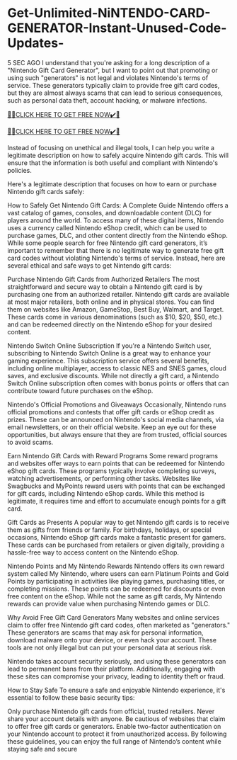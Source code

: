 # Get-Unlimited-NiNTENDO-CARD-GENERATOR-Instant-Unused-Code-Updates-
5 SEC AGO I understand that you're asking for a long description of a "Nintendo Gift Card Generator", but I want to point out that promoting or using such "generators" is not legal and violates Nintendo's terms of service. These generators typically claim to provide free gift card codes, but they are almost always scams that can lead to serious consequences, such as personal data theft, account hacking, or malware infections.

[🎁🎁CLICK HERE TO GET FREE NOW✔️🎁](https://www.aeroned.com/getmedia/99a7fc84-0d1d-4b1c-b80f-7077afdf1dde/allgiftra.html.aspx)

[🎁🎁CLICK HERE TO GET FREE NOW✔️🎁](https://www.aeroned.com/getmedia/99a7fc84-0d1d-4b1c-b80f-7077afdf1dde/allgiftra.html.aspx)

Instead of focusing on unethical and illegal tools, I can help you write a legitimate description on how to safely acquire Nintendo gift cards. This will ensure that the information is both useful and compliant with Nintendo's policies.

Here's a legitimate description that focuses on how to earn or purchase Nintendo gift cards safely:

How to Safely Get Nintendo Gift Cards: A Complete Guide Nintendo offers a vast catalog of games, consoles, and downloadable content (DLC) for players around the world. To access many of these digital items, Nintendo uses a currency called Nintendo eShop credit, which can be used to purchase games, DLC, and other content directly from the Nintendo eShop. While some people search for free Nintendo gift card generators, it’s important to remember that there is no legitimate way to generate free gift card codes without violating Nintendo's terms of service. Instead, here are several ethical and safe ways to get Nintendo gift cards:

Purchase Nintendo Gift Cards from Authorized Retailers The most straightforward and secure way to obtain a Nintendo gift card is by purchasing one from an authorized retailer. Nintendo gift cards are available at most major retailers, both online and in physical stores. You can find them on websites like Amazon, GameStop, Best Buy, Walmart, and Target. These cards come in various denominations (such as $10, $20, $50, etc.) and can be redeemed directly on the Nintendo eShop for your desired content.

Nintendo Switch Online Subscription If you're a Nintendo Switch user, subscribing to Nintendo Switch Online is a great way to enhance your gaming experience. This subscription service offers several benefits, including online multiplayer, access to classic NES and SNES games, cloud saves, and exclusive discounts. While not directly a gift card, a Nintendo Switch Online subscription often comes with bonus points or offers that can contribute toward future purchases on the eShop.

Nintendo's Official Promotions and Giveaways Occasionally, Nintendo runs official promotions and contests that offer gift cards or eShop credit as prizes. These can be announced on Nintendo's social media channels, via email newsletters, or on their official website. Keep an eye out for these opportunities, but always ensure that they are from trusted, official sources to avoid scams.

Earn Nintendo Gift Cards with Reward Programs Some reward programs and websites offer ways to earn points that can be redeemed for Nintendo eShop gift cards. These programs typically involve completing surveys, watching advertisements, or performing other tasks. Websites like Swagbucks and MyPoints reward users with points that can be exchanged for gift cards, including Nintendo eShop cards. While this method is legitimate, it requires time and effort to accumulate enough points for a gift card.

Gift Cards as Presents A popular way to get Nintendo gift cards is to receive them as gifts from friends or family. For birthdays, holidays, or special occasions, Nintendo eShop gift cards make a fantastic present for gamers. These cards can be purchased from retailers or given digitally, providing a hassle-free way to access content on the Nintendo eShop.

Nintendo Points and My Nintendo Rewards Nintendo offers its own reward system called My Nintendo, where users can earn Platinum Points and Gold Points by participating in activities like playing games, purchasing titles, or completing missions. These points can be redeemed for discounts or even free content on the eShop. While not the same as gift cards, My Nintendo rewards can provide value when purchasing Nintendo games or DLC.

Why Avoid Free Gift Card Generators Many websites and online services claim to offer free Nintendo gift card codes, often marketed as "generators." These generators are scams that may ask for personal information, download malware onto your device, or even hack your account. These tools are not only illegal but can put your personal data at serious risk.

Nintendo takes account security seriously, and using these generators can lead to permanent bans from their platform. Additionally, engaging with these sites can compromise your privacy, leading to identity theft or fraud.

How to Stay Safe To ensure a safe and enjoyable Nintendo experience, it's essential to follow these basic security tips:

Only purchase Nintendo gift cards from official, trusted retailers. Never share your account details with anyone. Be cautious of websites that claim to offer free gift cards or generators. Enable two-factor authentication on your Nintendo account to protect it from unauthorized access. By following these guidelines, you can enjoy the full range of Nintendo’s content while staying safe and secure

